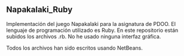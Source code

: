 ## Napakalaki_Ruby ##

Implementación del juego Napakalaki para la asignatura de PDOO.
El lenguaje de programación utilizado es Ruby.
En este repositorio están subidos los archivos .rb.
No he usado ninguna interfaz gráfica.

Todos los archivos han sido escritos usando NetBeans.
